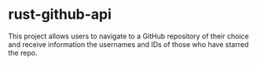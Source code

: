 # rust-github-api

This project allows users to navigate to a GitHub repository of their choice and receive information the usernames and IDs of those who have starred the repo. 
